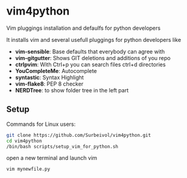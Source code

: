 # vim4python
Vim pluggings installation and defaulfs for python developers

It installs vim and several usefull pluggings for python developers like 

* **vim-sensible**: Base defaults that everybody can agree with
* **vim-gitgutter**: Shows GIT deletions and additions of you repo
* **ctrlpvim**: With Ctrl+p you can search files ctrl+d directories
* **YouCompleteMe**: Autocomplete
* **syntastic**: Syntax Highlight
* **vim-flake8**: PEP 8 checker
* **NERDTree**: to show folder tree in the left part

## Setup

Commands for Linux users:

``` sh
git clone https://github.com/Surbeivol/vim4python.git
cd vim4python
/bin/bash scripts/setup_vim_for_python.sh
```

open a new terminal and launch vim


``` sh
vim mynewfile.py
``` 
